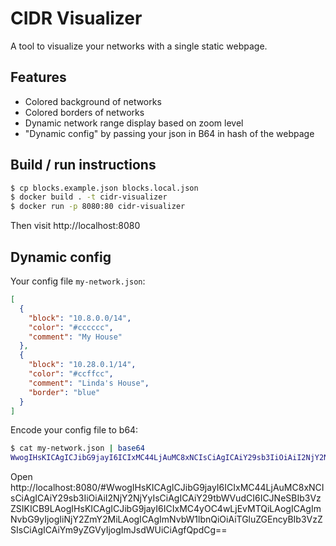 # CIDR Visualizer

A tool to visualize your networks with a single static webpage.

## Features
- Colored background of networks
- Colored borders of networks
- Dynamic network range display based on zoom level
- "Dynamic config" by passing your json in B64 in hash of the webpage

## Build / run instructions

```bash
$ cp blocks.example.json blocks.local.json
$ docker build . -t cidr-visualizer
$ docker run -p 8080:80 cidr-visualizer
```

Then visit http://localhost:8080

## Dynamic config

Your config file `my-network.json`:
```json
[
  {
    "block": "10.8.0.0/14",
    "color": "#cccccc",
    "comment": "My House"
  },
  {
    "block": "10.28.0.1/14",
    "color": "#ccffcc",
    "comment": "Linda's House",
    "border": "blue"
  }
]
```

Encode your config file to b64:
```bash
$ cat my-network.json | base64
WwogIHsKICAgICJibG9jayI6ICIxMC44LjAuMC8xNCIsCiAgICAiY29sb3IiOiAiI2NjY2NjYyIsCiAgICAiY29tbWVudCI6ICJNeSBIb3VzZSIKICB9LAogIHsKICAgICJibG9jayI6ICIxMC4yOC4wLjEvMTQiLAogICAgImNvbG9yIjogIiNjY2ZmY2MiLAogICAgImNvbW1lbnQiOiAiTGluZGEncyBIb3VzZSIsCiAgICAiYm9yZGVyIjogImJsdWUiCiAgfQpdCg==
```

Open http://localhost:8080/#WwogIHsKICAgICJibG9jayI6ICIxMC44LjAuMC8xNCIsCiAgICAiY29sb3IiOiAiI2NjY2NjYyIsCiAgICAiY29tbWVudCI6ICJNeSBIb3VzZSIKICB9LAogIHsKICAgICJibG9jayI6ICIxMC4yOC4wLjEvMTQiLAogICAgImNvbG9yIjogIiNjY2ZmY2MiLAogICAgImNvbW1lbnQiOiAiTGluZGEncyBIb3VzZSIsCiAgICAiYm9yZGVyIjogImJsdWUiCiAgfQpdCg==

